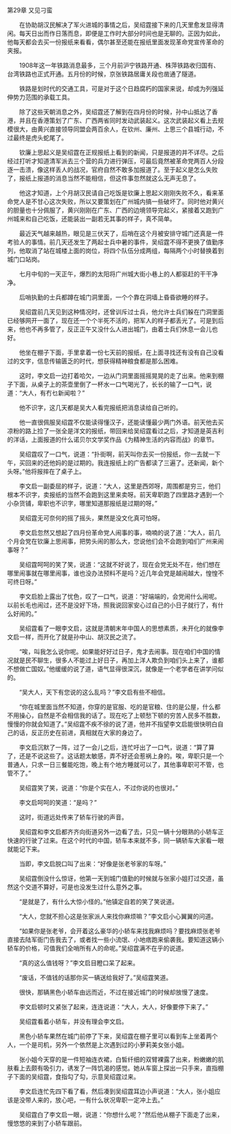 第29章 又见刁蛮

　　在协助胡汉民解决了军火进城的事情之后，吴绍霆接下来的几天里愈发显得清闲。每天日出而作日落而息，即便是工作时大部分时间也是无聊的。正因为如此，他每天都会去买一份报纸来看看，偶尔甚至还能在报纸里面发现革命党宣传革命的夹报。

　　1908年这一年铁路消息最多，三个月前沪宁铁路开通、株萍铁路收归国有、台湾铁路也正式开通。五月份的时候，京张铁路居庸关段也凿通了隧道。

　　铁路是划时代的交通工具，可是对于这个日趋腐朽的国家来说，却成为列强延伸势力范围的承载工具。

　　除了这些天朝消息之外，吴绍霆还了解到在四月份的时候，孙中山抵达了香港，并且在香港策划了广东、广西两省同时发动武装起义。这次武装起义看上去规模很大，由黄兴直接领导同盟会两百余人，在钦州、廉州、上思三个县城行动，不过最终是虎头蛇尾了。

　　钦廉上思起义是吴绍霆在正规报纸上看到的新闻，只是报道的并不详尽。之后经过打听才知道清军派去三个营的兵力进行弹压，可最后竟然被革命党两百人分段逐一击溃，像这样丢人的战况，官府自然不敢多加报道了。至于起义是怎么失败了，报纸上报道的消息当然不能相信，但这件事忽然就这么无声无息了。

　　他这才知道，上个月胡汉民请自己吃饭是钦廉上思起义刚刚失败不久，看来革命党人是不甘心这次失败，所以又要策划在广州城内搞一些破坏了。同时他对黄兴的胆量也十分佩服了，黄兴刚刚在广东、广西的边境领导完起义，紧接着又跑到广州城来和自己吃饭，还能装出一副若无其事的样子，真不简单。

　　最近天气越来越热，眼见是三伏天了，后哨在这个月被安排守城门还真是一件考验人的事情。前几天还发生了两起士兵中暑的事件，吴绍霆不得不更换了值勤序列，他取消了站在城楼上面的岗位，将四个队伍分成两组，每隔两个小时替换着到城门口站岗。

　　七月中旬的一天正午，爆烈的太阳将广州城大街小巷上的人都驱赶的干干净净。

　　后哨执勤的士兵都蹲在城门洞里面，一个个靠在洞墙上昏昏欲睡的样子。

　　吴绍霆前几天见到这种情况时，还曾训斥过士兵，他允许士兵们躲在门洞里面已经够网开一面了，现在还一个个半死不活的，把军人的样子都丢光了。可是到后来，他也不再多管了，反正正午又没什么人进出城门，由着士兵们休息一会儿也好。

　　他坐在棚子下面，手里拿着一份七天前的报纸，在上面寻找还有没有自己没看过的文字，信息传输匮乏的时代，想获得精神粮食都是那么困难。

　　这时，李文启一边打着哈欠，一边从门洞里面摇摇晃晃的走了出来。他来到棚子下面，从桌子上的茶壶里倒了一杯水一口气喝光了，长长的输了一口气，说道：“大人，有冇乜新闻啦？”

　　他不识字，这几天都是吴大人看完报纸把消息读给自己听的。

　　他一直很佩服吴绍霆不仅能读得懂汉子，还能读懂最少两门外语。前天他去买凉粉的路上捡了一张全是洋文的报纸，带回来给吴绍霆看过之后，才知道是英吉利的洋话，上面报道的什么诺贝尔文学奖作品《为精神生活的内容而战》的章节。

　　吴绍霆叹了一口气，说道：“扑街啊，前天叫你去买一份报纸，你一去就一下午，买回来的还他妈的是过期的。我连报纸上的广告都读了三遍了。还新闻，新个头呀。”他将报摔在了桌子上。

　　李文启一副委屈的样子，说道：“大人，这里是西郊呀，周围都是穷三，他们根本不识字，卖报纸的当然不会跑到这里来卖呀。前天卑职跑了四里路才遇到一个小杂货铺，卑职也不识字，哪里知道那报纸是过期的呀。”

　　吴绍霆无可奈何的摇了摇头，果然是没文化真可怕呀。

　　李文启忽然又想起了四月份革命党人闹事的事，喃喃的说了道：“大人，前几个月会党在钦廉上思闹事，把势头闹的那么大，您说他们会不会跑到咱们广州来闹事呀？”

　　吴绍霆呵呵的笑了笑，说道：“这就不好说了，现在会党无处不在，他们想在哪里闹事就在哪里闹事，谁也没办法预料不是吗？近几年会党是越闹越大，惶惶不可终日呀。”

　　李文启脸上露出了忧色，叹了一口气，说道：“好端端的，会党闹什么闹呢。以前长毛也闹过，还不是没好下场，照我说回家安心过自己的小日子就行了，有什么好闹的。”

　　吴绍霆看了一眼李文启，这就是清朝末年中国人的思想素质，未开化的就像李文启一样，而开化了就是孙中山、胡汉民之流了。

　　“唉，叫我怎么说你呢。如果能好好过日子，鬼才去闹事。现在咱们中国的情况就是民不聊生，很多人不能过上好日子，再加上洋人欺负到咱们头上来了，谁都不想做亡国奴。”他缓缓的说了道，语气显得很深沉，就像是一个老学者在讲学问似的。

　　“吴大人，天下有您说的这么乱吗？”李文启有些不相信。

　　“你在城里面当然不知道，你穿的是官服、吃的是官粮、住的是公屋，什么都不用操心，自然是不会相信我的话了。现在吃了上顿愁下顿的穷苦人民多不胜数，慢慢的你就会知道了。”吴绍霆不疾不徐的说了道，他并不指望李文启能很快明白自己的话，反正历史在前进，真相就在大家的身边了。

　　李文启沉默了一阵，过了一会儿之后，连忙吁出了一口气，说道：“算了算了，还是不说这些了。这话题太敏感，弄不好还会惹祸上身的。唉，卑职只是一个普通人，只求一日三餐能吃饱，晚上有个地方睡就可以了，其他事卑职可不管，也管不了。”

　　吴绍霆笑了笑，说道：“你是个实在人，不过你说的也很对。”

　　李文启呵呵的笑道：“是吗？”

　　这时，街道远处传来了轿车行驶的声音。

　　吴绍霆和李文启都齐齐向街道另外一边看了去，只见一辆十分眼熟的小轿车正快速的行驶了过来。在这个时代的中国，轿车本来就不多，同一辆轿车大家看一眼就能记下来。

　　当即，李文启脱口叫了出来：“好像是张老爷家的车呀。”

　　吴绍霆倒没什么惊讶，他第一天到城门值勤的时候就与张家小姐打过交道，虽然这个交道不算好，可是也没发生过什么意外之事。

　　“是就是了，有什么大惊小怪的。”他镇定自若的笑了笑说道。

　　“大人，您就不担心这是张家派人来找你麻烦嘛？”李文启小心翼翼的问道。

　　“如果你是张老爷，会开着这么豪华的小轿车来找我麻烦吗？要找麻烦张老爷直接去陆军衙门告我去了，或者找一些小流氓、小地痞跑来偷袭我。要知道这辆小轿车的价格，可值我们全哨所有人的命呢。”吴绍霆满不在乎的说道。

　　“真的这么值钱呀？”李文启目瞪口呆了起来。

　　“废话，不值钱的话那你买一辆送给我好了。”吴绍霆笑道。

　　很快，那辆黑色小轿车由远而近，不过在接近城门的时候却放慢了速度。

　　李文启顿时又紧张了起来，连连说道：“大人，大人，好像要停下来了。”

　　吴绍霆看着小轿车，并没有理会李文启。

　　黑色小轿车果然在城门前停了下来，吴绍霆在棚子里可以看到车上坐着两个人，一个是司机，另外一个依然是上次遇到过的小萝莉美女张小姐。

　　张小姐今天穿的是一件短袖连衣裙，白皙纤细的双臂裸露了出来，粉嫩嫩的肌肤看上去颇有吸引力，诱发了一阵饥渴的感觉。她从车窗上探出一只手来，直指棚子下面的吴绍霆，食指勾了勾，示意吴绍霆过来。

　　李文启连忙先四下看了看，然后凑到吴绍霆耳边小声说道：“大人，张小姐应该是没带人来的，放心吧，一有什么状况卑职一定冲上去。”

　　吴绍霆白了李文启一眼，说道：“你想什么呢？”然后他从棚子下面走了出来，慢悠悠的来到了小轿车跟前。